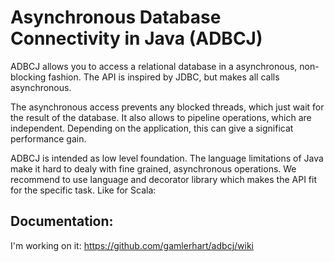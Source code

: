 # Asynchronous Database Connectivity in Java (ADBCJ)
ADBCJ allows you to access a relational database in a asynchronous, non-blocking fashion. The API is inspired by JDBC, but makes all calls asynchronous. 

The asynchronous access prevents any blocked threads, which just wait for the result of the database. It also allows to pipeline operations, which are independent. Depending on the application, this can give a significat performance gain.

ADBCJ is intended as low level foundation. The language limitations of Java make it hard to dealy with fine grained, asynchronous operations. We recommend to use language and decorator library which makes the API fit for the specific task. Like for Scala: 

## Documentation:
I'm working on it: https://github.com/gamlerhart/adbcj/wiki
